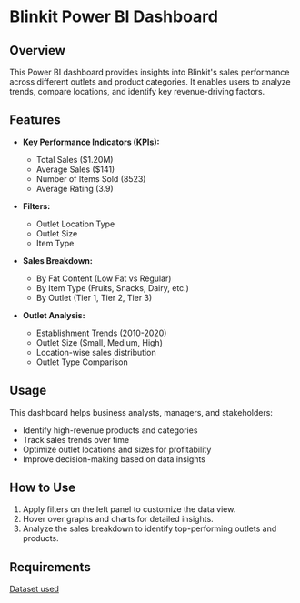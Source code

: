 # Blinkit Power BI Dashboard  

## Overview  
This Power BI dashboard provides insights into Blinkit's sales performance across different outlets and product categories. It enables users to analyze trends, compare locations, and identify key revenue-driving factors.  
## Features  
- **Key Performance Indicators (KPIs):**  
  - Total Sales ($1.20M)  
  - Average Sales ($141)  
  - Number of Items Sold (8523)  
  - Average Rating (3.9)  

- **Filters:**  
  - Outlet Location Type  
  - Outlet Size  
  - Item Type  

- **Sales Breakdown:**  
  - By Fat Content (Low Fat vs Regular)  
  - By Item Type (Fruits, Snacks, Dairy, etc.)  
  - By Outlet (Tier 1, Tier 2, Tier 3)  

- **Outlet Analysis:**  
  - Establishment Trends (2010-2020)  
  - Outlet Size (Small, Medium, High)  
  - Location-wise sales distribution  
  - Outlet Type Comparison  

## Usage  
This dashboard helps business analysts, managers, and stakeholders:  
- Identify high-revenue products and categories  
- Track sales trends over time  
- Optimize outlet locations and sizes for profitability  
- Improve decision-making based on data insights  

## How to Use  
1. Apply filters on the left panel to customize the data view.  
2. Hover over graphs and charts for detailed insights.  
3. Analyze the sales breakdown to identify top-performing outlets and products.  

## Requirements  
<a href="https://github.com/Priyanka2345/BlinkIt-analysis-dashboard/blob/main/BlinkIT%20Grocery%20Data.xlsx"> Dataset used</a>

